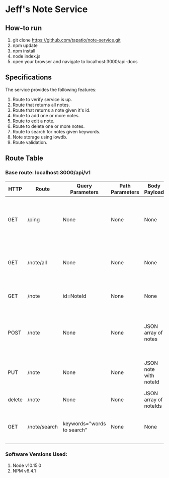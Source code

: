 # Jeff's Note Service

## How-to run

1. git clone https://github.com/tapatio/note-service.git
2. npm update
3. npm install
4. node index.js
5. open your browser and navigate to localhost:3000/api-docs

## Specifications

The service provides the following features:
1. Route to verify service is up.
2. Route that returns all notes.
3. Route that returns a note given it's id.
4. Route to add one or more notes.
5. Route to edit a note.
6. Route to delete one or more notes.
7. Route to search for notes given keywords.
8. Note storage using lowdb.
9. Route validation.

## Route Table

### Base route: localhost:3000/api/v1

| HTTP      | Route             | Query Parameters           | Path Parameters           | Body Payload          | Return Values                                                              |
| ----------|-------------------|----------------------------|---------------------------|-----------------------|----------------------------------------------------------------------------|
| GET       | /ping             | None                       | None                      | None                  | Returns 200 with text "Success". Quick check to see if service is running. |
| GET       | /note/all         | None                       | None                      | None                  | Returns 200 with JSON array of all notes currently stored.                 |
| GET       | /note             | id=NoteId                  | None                      | None                  | Returns 200 with JSON note, 404 if not found.                              |
| POST      | /note             | None                       | None                      | JSON array of notes   | Returns 200 with JSON array of noteIds corresponding to notes stored.      |
| PUT       | /note             | None                       | None                      | JSON note with noteId | Returns 200 with JSON noteId, 404 if note UUID not found.                  |
| delete    | /note             | None                       | None                      | JSON array of noteIds | Returns 200.                                                               |
| GET       | /note/search      | keywords="words to search" | None                      | None                  | Returns 200 with JSON array of notes that contain all of keywords.         |

### Software Versions Used:

1. Node v10.15.0
2. NPM v6.4.1
